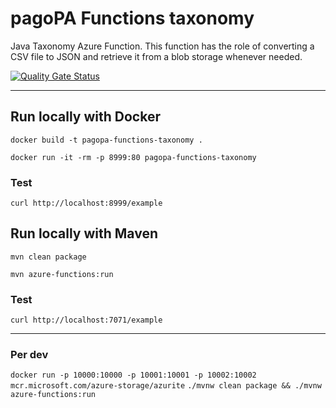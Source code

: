 # pagoPA Functions taxonomy

Java Taxonomy Azure Function.
This function has the role of converting a CSV file to JSON and retrieve it from a blob storage whenever needed.

[![Quality Gate Status](https://sonarcloud.io/api/project_badges/measure?project=pagopa_pagopa-taxonomy&metric=alert_status)](https://sonarcloud.io/project/overview?id=pagopa_pagopa-taxonomy)


---

## Run locally with Docker
`docker build -t pagopa-functions-taxonomy .`

`docker run -it -rm -p 8999:80 pagopa-functions-taxonomy`

### Test
`curl http://localhost:8999/example`

## Run locally with Maven

`mvn clean package`

`mvn azure-functions:run`

### Test
`curl http://localhost:7071/example`

---

### Per dev
`docker run -p 10000:10000 -p 10001:10001 -p 10002:10002 mcr.microsoft.com/azure-storage/azurite`
`./mvnw clean package && ./mvnw azure-functions:run`